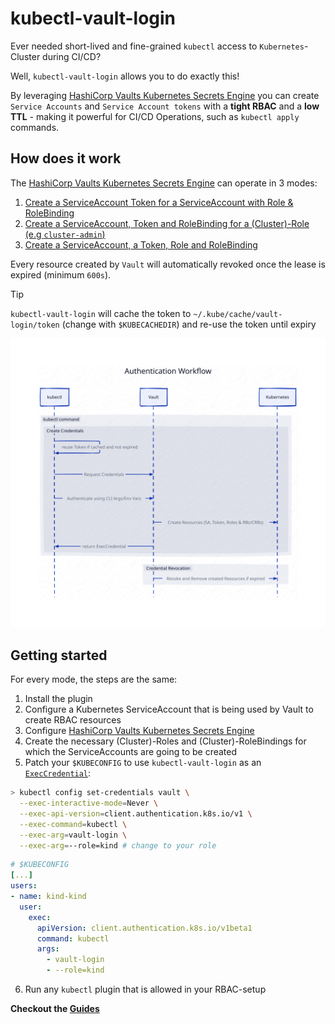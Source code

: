 # kubectl-vault-login
Ever needed short-lived and fine-grained `kubectl` access to `Kubernetes`-Cluster during CI/CD?

Well, `kubectl-vault-login` allows you to do exactly this!

By leveraging [HashiCorp Vaults Kubernetes Secrets Engine](https://developer.hashicorp.com/vault/docs/secrets/kubernetes) you can create `Service Accounts` and `Service Account tokens` with a **tight RBAC** and a **low TTL** - making it powerful for CI/CD Operations, such as `kubectl apply` commands.

## How does it work
The [HashiCorp Vaults Kubernetes Secrets Engine](https://developer.hashicorp.com/vault/docs/secrets/kubernetes) can operate in 3 modes:

1. [Create a ServiceAccount Token for a ServiceAccount with Role & RoleBinding](https://falcosuessgott.github.io/kubectl-vault-login/mode-01/)
2. [Create a ServiceAccount, Token and RoleBinding for a (Cluster)-Role (e.g `cluster-admin`)](https://falcosuessgott.github.io/kubectl-vault-login/mode-02/)
3. [Create a ServiceAccount, a Token, Role and RoleBinding](https://falcosuessgott.github.io/kubectl-vault-login/mode-03/)

Every resource created by `Vault` will automatically revoked once the lease is expired (minimum `600s`).

> [!TIP]
> `kubectl-vault-login` will cache the token to `~/.kube/cache/vault-login/token` (change with `$KUBECACHEDIR`) and re-use the token until expiry

![img](./docs/assets/workflow.svg)

## Getting started
For every mode, the steps are the same:

1. Install the plugin
2. Configure a Kubernetes ServiceAccount that is being used by Vault to create RBAC resources
3. Configure [HashiCorp Vaults Kubernetes Secrets Engine](https://developer.hashicorp.com/vault/docs/secrets/kubernetes)
4. Create the necessary (Cluster)-Roles and (Cluster)-RoleBindings for which the ServiceAccounts are going to be created
5. Patch your `$KUBECONFIG` to use `kubectl-vault-login` as an [`ExecCredential`](https://kubernetes.io/docs/reference/config-api/client-authentication.v1beta1/):

```bash
> kubectl config set-credentials vault \
  --exec-interactive-mode=Never \
  --exec-api-version=client.authentication.k8s.io/v1 \
  --exec-command=kubectl \
  --exec-arg=vault-login \
  --exec-arg=--role=kind # change to your role
```

```yaml
# $KUBECONFIG
[...]
users:
- name: kind-kind
  user:
    exec:
      apiVersion: client.authentication.k8s.io/v1beta1
      command: kubectl
      args:
        - vault-login
        - --role=kind
```

6. Run any `kubectl` plugin that is allowed in your RBAC-setup

**Checkout the [Guides](https://falcosuessgott.github.io/kubectl-vault-login/mode-01/)**
